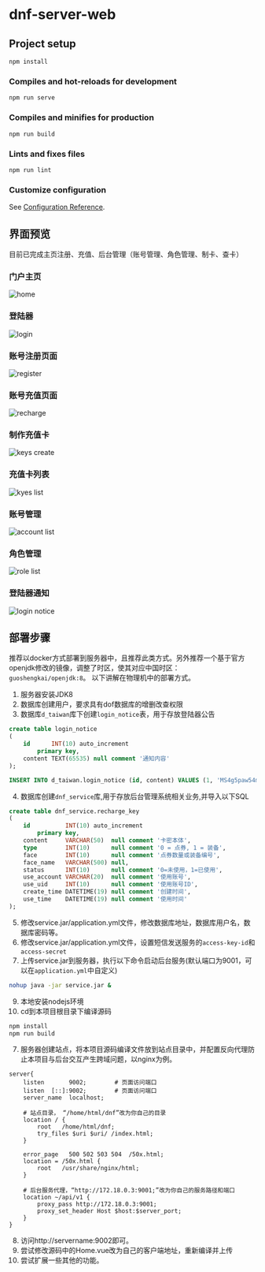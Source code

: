 # dnf-server-web

## Project setup
```
npm install
```

### Compiles and hot-reloads for development
```
npm run serve
```

### Compiles and minifies for production
```
npm run build
```

### Lints and fixes files
```
npm run lint
```

### Customize configuration
See [Configuration Reference](https://cli.vuejs.org/config/).


## 界面预览
目前已完成主页注册、充值、后台管理（账号管理、角色管理、制卡、查卡）

### 门户主页
![home](https://github.com/onlyGuo/dnf-server-web-public/blob/main/doc/1_home.jpg?raw=true)
### 登陆器
![login](https://github.com/onlyGuo/dnf-server-web-public/blob/main/doc/2_login_client.jpg?raw=true)
### 账号注册页面
![register](https://github.com/onlyGuo/dnf-server-web-public/blob/main/doc/3_register.jpg?raw=true)
### 账号充值页面
![recharge](https://github.com/onlyGuo/dnf-server-web-public/blob/main/doc/4_recharge.jpg?raw=true)
### 制作充值卡
![keys create](https://github.com/onlyGuo/dnf-server-web-public/blob/main/doc/5_key_create.jpg?raw=true)
### 充值卡列表
![kyes list](https://github.com/onlyGuo/dnf-server-web-public/blob/main/doc/6_key_list.jpg?raw=true)
### 账号管理
![account list](https://github.com/onlyGuo/dnf-server-web-public/blob/main/doc/9_accounts.jpg?raw=true)
### 角色管理
![role list](https://github.com/onlyGuo/dnf-server-web-public/blob/main/doc/8_role.jpg?raw=true)
### 登陆器通知
![login notice](https://github.com/onlyGuo/dnf-server-web-public/blob/main/doc/7_client_notice.jpg?raw=true)

## 部署步骤
推荐以docker方式部署到服务器中，且推荐此类方式。另外推荐一个基于官方openjdk修改的镜像，调整了时区，使其对应中国时区： `guoshengkai/openjdk:8`。
以下讲解在物理机中的部署方式。
1. 服务器安装JDK8
2. 数据库创建用户，要求具有dof数据库的增删改查权限
3. 数据库`d_taiwan`库下创建`login_notice`表，用于存放登陆器公告
````sql
create table login_notice
(
    id      INT(10) auto_increment
        primary key,
    content TEXT(65535) null comment '通知内容'
);

INSERT INTO d_taiwan.login_notice (id, content) VALUES (1, 'MS4g5paw54mI55qE55m76ZmG5Zmo5byA5Y+R5a6M5q+V77yM546w5bey5pSv5oyB6Ieq5Yqo5pu05pawCjIuIOWFrOWFseWFheWAvOmhtemdouW3suW8gOaUvu+8jOi0reS5sOWFheWAvOWNoeWSjENES+iBlOezu+WQhOS7o+eQhgozLiDlhoXkvqfljbPlsIbliKDmoaPov47mnaXlhazmtYs=');
````
4. 数据库创建`dnf_service`库,用于存放后台管理系统相关业务,并导入以下SQL
````sql
create table dnf_service.recharge_key
(
    id          INT(10) auto_increment
        primary key,
    content     VARCHAR(50)  null comment '卡密本体',
    type        INT(10)      null comment '0 = 点券, 1 = 装备',
    face        INT(10)      null comment '点券数量或装备编号',
    face_name   VARCHAR(500) null,
    status      INT(10)      null comment '0=未使用，1=已使用',
    use_account VARCHAR(20)  null comment '使用账号',
    use_uid     INT(10)      null comment '使用账号ID',
    create_time DATETIME(19) null comment '创建时间',
    use_time    DATETIME(19) null comment '使用时间'
);
````
5. 修改service.jar/application.yml文件，修改数据库地址，数据库用户名，数据库密码等。
6. 修改service.jar/application.yml文件，设置短信发送服务的`access-key-id`和`access-secret`
7. 上传service.jar到服务器，执行以下命令启动后台服务(默认端口为9001，可以在`application.yml`中自定义)
````bash
nohup java -jar service.jar &
````
9. 本地安装nodejs环境
10. cd到本项目根目录下编译源码
````bash
npm install
npm run build
````
7. 服务器创建站点，将本项目源码编译文件放到站点目录中，并配置反向代理防止本项目与后台交互产生跨域问题，以nginx为例。
````
server{
    listen       9002;        # 页面访问端口
    listen  [::]:9002;        # 页面访问端口
    server_name  localhost;
    
    # 站点目录， “/home/html/dnf”改为你自己的目录
    location / {
        root   /home/html/dnf;
        try_files $uri $uri/ /index.html;
    }

    error_page   500 502 503 504  /50x.html;
    location = /50x.html {
        root   /usr/share/nginx/html;
    }

    # 后台服务代理，“http://172.18.0.3:9001;”改为你自己的服务路径和端口
    location ~/api/v1 {
        proxy_pass http://172.18.0.3:9001;
        proxy_set_header Host $host:$server_port;
    }
}
````
8. 访问http://servername:9002即可。
9. 尝试修改源码中的Home.vue改为自己的客户端地址，重新编译并上传
10. 尝试扩展一些其他的功能。
